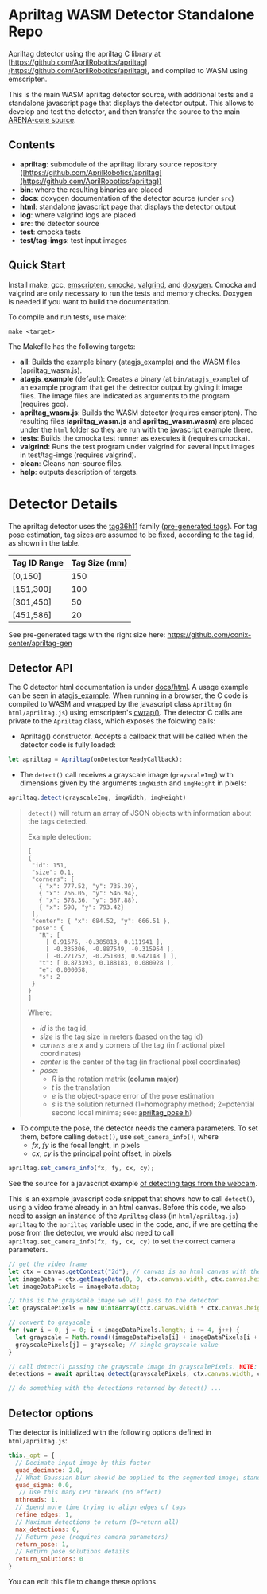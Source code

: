 # Apriltag WASM Detector Standalone Repo

Apriltag detector using the apriltag C library at [https://github.com/AprilRobotics/apriltag](https://github.com/AprilRobotics/apriltag), and compiled to WASM using emscripten.

This is the main WASM apriltag detector source, with additional tests and a standalone javascript page that displays the detector output. This allows to develop and test the detector, and then transfer the source to the main [ARENA-core source](https://github.com/conix-center/ARENA-core/tree/master/apriltag).

## Contents

- **apriltag**: submodule of the apriltag library source repository ([https://github.com/AprilRobotics/apriltag](https://github.com/AprilRobotics/apriltag))
- **bin**: where the resulting binaries are placed
- **docs**: doxygen documentation of the detector source (under ```src```)
- **html**: standalone javascript page that displays the detector output
- **log**: where valgrind logs are placed
- **src**: the detector source
- **test**: cmocka tests
- **test/tag-imgs**: test input images

## Quick Start

Install make, gcc, [emscripten](https://emscripten.org/docs/getting_started/downloads.html), [cmocka](https://cmocka.org/), [valgrind](https://www.valgrind.org/downloads/?src=www.discoversdk.com), and [doxygen](https://www.doxygen.nl/manual/install.html).  Cmocka and valgrind are only necessary to run the tests and memory checks. Doxygen is needed if you want to build the documentation.

To compile and run tests, use make:

```make <target>```

The Makefile has the following targets:

- **all**: Builds the example binary (atagjs_example) and the WASM files (apriltag_wasm.js).
- **atagjs_example** (default): Creates a binary (at ```bin/atagjs_example```) of an example program that get the detrector output by giving it image files. The image files are indicated as arguments to the program (requires gcc).
- **apriltag_wasm.js**: Builds the WASM detector (requires emscripten). The resulting files (**apriltag_wasm.js** and **apriltag_wasm.wasm**) are placed under the ```html``` folder so they are run with the javascript example there.
- **tests**: Builds the cmocka test runner as executes it (requires cmocka).
- **valgrind**: Runs the test program under valgrind for several input images in test/tag-imgs (requires valgrind).
- **clean**: Cleans non-source files.
- **help**: outputs description of targets.

# Detector Details

The apriltag detector uses the [tag36h11](http://ptolemy.berkeley.edu/ptolemyII/ptII11.0/ptII/doc/codeDoc/edu/umich/eecs/april/tag/Tag36h11.html) family ([pre-generated tags](https://github.com/conix-center/apriltag-gen)). For tag pose estimation, tag sizes are assumed to be fixed, according to the tag id, as shown in the table.

| Tag ID Range | Tag Size (mm) |
| ------------ | ------------- |
| [0,150]      | 150           |
| [151,300]    | 100           |
| [301,450]    | 50            |
| [451,586]    | 20            |

See pre-generated tags with the right size here: https://github.com/conix-center/apriltag-gen

## Detector API

The C detector html documentation is under [docs/html](docs/html). A usage example can be seen in [atagjs_example](src/atagjs_example.c). When running in a browser, the C code is compiled to WASM and wrapped by the javascript class ```Apriltag``` (in ```html/apriltag.js```) using emscripten's [cwrap()](https://emscripten.org/docs/api_reference/preamble.js.html#cwrap). The detector C calls are private to the ```Apriltag``` class, which exposes the folowing calls:

- Apriltag() constructor. Accepts a callback that will be called when the detector code is fully loaded:

```javascript
let apriltag = Apriltag(onDetectorReadyCallback);
```

- The ```detect()``` call receives a grayscale image (```grayscaleImg```) with dimensions given by the arguments ```imgWidth``` and ```imgHeight``` in pixels:

```javascript
apriltag.detect(grayscaleImg, imgWidth, imgHeight)
```

> ```detect()``` will return an array of JSON objects with information about the tags detected.
>
> Example detection:
>
> ```
> [
> {
>  "id": 151,
>  "size": 0.1,
>  "corners": [
>    { "x": 777.52, "y": 735.39},
>    { "x": 766.05, "y": 546.94},
>    { "x": 578.36, "y": 587.88},
>    { "x": 598, "y": 793.42}
>  ],
>  "center": { "x": 684.52, "y": 666.51 },
>  "pose": {
>    "R": [
>      [ 0.91576, -0.385813, 0.111941 ],
>      [ -0.335306, -0.887549, -0.315954 ],
>      [ -0.221252, -0.251803, 0.942148 ] ],
>    "t": [ 0.873393, 0.188183, 0.080928 ],
>    "e": 0.000058,
>    "s": 2
>  }
> }
> ]
> ```
>
> Where:
>
> * *id* is the tag id,
> * *size* is the tag size in meters (based on the tag id)
> * *corners* are x and y corners of the tag (in fractional pixel coordinates)
> * *center* is the center of the tag (in fractional pixel coordinates)
> * *pose*:
>   * *R* is the rotation matrix (**column major**)
>   * *t* is the translation
>   * *e* is the object-space error of the pose estimation
>   * *s* is the solution returned (1=homography method; 2=potential second local minima; see: [apriltag_pose.h](https://github.com/AprilRobotics/apriltag/blob/master/apriltag_pose.h))

- To compute the pose, the detector needs the camera parameters. To set them, before calling ```detect()```, use ```set_camera_info()```, where
  * *fx*, *fy* is the focal lenght, in pixels
  * *cx*, *cy* is the principal point offset, in pixels

```javascript
apriltag.set_camera_info(fx, fy, cx, cy);
```

See the source for a javascript example [of detecting tags from the webcam](html/video_process.js).

This is an example javascript code snippet that shows how to call ```detect()```, using a video frame already in an html canvas. Before this code, we also need to assign an instance of the ```Apriltag``` class (in ```html/apriltag.js```) ```apriltag``` to the ```apriltag``` variable used in the code, and, if we are getting the pose from the detector, we would also need to call ```apriltag.set_camera_info(fx, fy, cx, cy)``` to set the correct camera parameters.

```javascript
// get the video frame
let ctx = canvas.getContext("2d"); // canvas is an html canvas with the video frame
let imageData = ctx.getImageData(0, 0, ctx.canvas.width, ctx.canvas.height);
let imageDataPixels = imageData.data;

// this is the grayscale image we will pass to the detector
let grayscalePixels = new Uint8Array(ctx.canvas.width * ctx.canvas.height);

// convert to grayscale
for (var i = 0, j = 0; i < imageDataPixels.length; i += 4, j++) {
  let grayscale = Math.round((imageDataPixels[i] + imageDataPixels[i + 1] + imageDataPixels[i + 2]) / 3);
  grayscalePixels[j] = grayscale; // single grayscale value
}

// call detect() passing the grayscale image in grayscalePixels. NOTE: **apriltag** is a previously created instance of ```Apriltag```
detections = await apriltag.detect(grayscalePixels, ctx.canvas.width, ctx.canvas.height); // Important: pass a width and height matching the grayscalePixels array size

// do something with the detections returned by detect() ...
```

## Detector options

The detector is initialized with the following options defined in ```html/apriltag.js```:

```javascript
this._opt = {
  // Decimate input image by this factor
  quad_decimate: 2.0,
  // What Gaussian blur should be applied to the segmented image; standard deviation in pixels
  quad_sigma: 0.0,
   // Use this many CPU threads (no effect)
  nthreads: 1,
  // Spend more time trying to align edges of tags
  refine_edges: 1,
  // Maximum detections to return (0=return all)
  max_detections: 0,
  // Return pose (requires camera parameters)
  return_pose: 1,
  // Return pose solutions details
  return_solutions: 0
}
```

You can edit this file to change these options.
